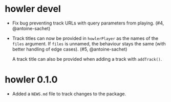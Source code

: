 # howler devel

* Fix bug preventing track URLs with query parameters from playing. (#4, @antoine-sachet)

* Track titles can now be provided in `howlerPlayer` as the names of the `files` argument.
  If `files` is unnamed, the behaviour stays the same (with better handling of edge cases).
  (#5, @antoine-sachet)
  
  A track title can also be provided when adding a track with `addTrack()`.

# howler 0.1.0

* Added a `NEWS.md` file to track changes to the package.

